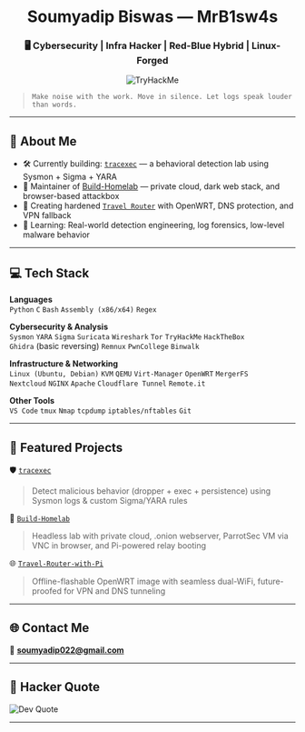 <h1 align="center">Soumyadip Biswas — MrB1sw4s</h1>
<h3 align="center">🖥️ Cybersecurity | Infra Hacker | Red-Blue Hybrid | Linux-Forged</h3>

<p align="center">
  <img src="https://tryhackme-badges.s3.amazonaws.com/SamSepiol.png" alt="TryHackMe">
</p>

> `Make noise with the work. Move in silence. Let logs speak louder than words.`

---

## 🦾 About Me

- 🛠️ Currently building: [`tracexec`](https://github.com/MrB1sw4s/tracexec) — a behavioral detection lab using Sysmon + Sigma + YARA  
- 📡 Maintainer of [Build-Homelab](https://github.com/MrB1sw4s/Build-Homelab) — private cloud, dark web stack, and browser-based attackbox  
- 📶 Creating hardened [`Travel Router`](https://github.com/MrB1sw4s/Travel-Router-with-Pi) with OpenWRT, DNS protection, and VPN fallback  
- 🎯 Learning: Real-world detection engineering, log forensics, low-level malware behavior

---

## 💻 Tech Stack

**Languages**  
`Python` `C` `Bash` `Assembly (x86/x64)` `Regex`

**Cybersecurity & Analysis**  
`Sysmon` `YARA` `Sigma` `Suricata` `Wireshark` `Tor` `TryHackMe` `HackTheBox`  
`Ghidra` (basic reversing) `Remnux` `PwnCollege` `Binwalk`

**Infrastructure & Networking**  
`Linux (Ubuntu, Debian)` `KVM` `QEMU` `Virt-Manager` `OpenWRT` `MergerFS`  
`Nextcloud` `NGINX` `Apache` `Cloudflare Tunnel` `Remote.it`

**Other Tools**  
`VS Code` `tmux` `Nmap` `tcpdump` `iptables/nftables` `Git`

---

## 🔎 Featured Projects

🛡️ [`tracexec`](https://github.com/MrB1sw4s/tracexec)  
> Detect malicious behavior (dropper + exec + persistence) using Sysmon logs & custom Sigma/YARA rules

🧱 [`Build-Homelab`](https://github.com/MrB1sw4s/Build-Homelab)  
> Headless lab with private cloud, .onion webserver, ParrotSec VM via VNC in browser, and Pi-powered relay booting

🌐 [`Travel-Router-with-Pi`](https://github.com/MrB1sw4s/Travel-Router-with-Pi)  
> Offline-flashable OpenWRT image with seamless dual-WiFi, future-proofed for VPN and DNS tunneling

---

## 🌐 Contact Me
 
📧 **soumyadip022@gmail.com**

---

## 🧠 Hacker Quote

![Dev Quote](https://quotes-github-readme.vercel.app/api?type=horizontal&theme=tokyonight)

---

